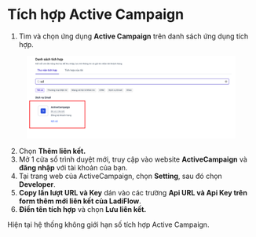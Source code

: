 # Tích hợp Active Campaign

1. Tìm và chọn ứng dụng **Active Campaign** trên danh sách ứng dụng tích hợp.

<figure><img src="../../.gitbook/assets/image (419).png" alt=""><figcaption></figcaption></figure>

2. Chọn **Thêm liên kết.**
3. Mở 1 cửa sổ trình duyệt mới, truy cập vào website **ActiveCampaign** và **đăng nhập** với tài khoản của bạn.
4. Tại trang web của ActiveCampaign, chọn **Setting**, sau đó chọn **Developer**.
5. **Copy lần lượt URL và Key** dán vào các trường **Api URL và Api Key trên form thêm mới liên kết của LadiFlow**.
6. **Điền tên tích hợp** và chọn **Lưu liên kết.**

Hiện tại hệ thống không giới hạn số tích hợp Active Campaign.
